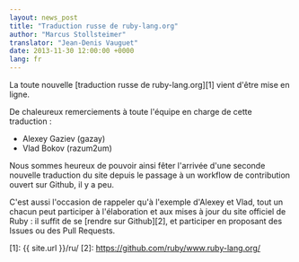 ```yaml
---
layout: news_post
title: "Traduction russe de ruby-lang.org"
author: "Marcus Stollsteimer"
translator: "Jean-Denis Vauguet"
date: 2013-11-30 12:00:00 +0000
lang: fr
---
```


La toute nouvelle [traduction russe de ruby-lang.org][1] vient d'être
mise en ligne.

De chaleureux remerciements à toute l'équipe en charge de cette traduction :

 * Alexey Gaziev (gazay)
 * Vlad Bokov (razum2um)

Nous sommes heureux de pouvoir ainsi fêter l'arrivée d'une seconde nouvelle
traduction du site depuis le passage à un workflow de contribution ouvert
sur Github, il y a peu.

C'est aussi l'occasion de rappeler qu'à l'exemple d'Alexey et Vlad,
tout un chacun peut participer à l'élaboration et aux mises à jour
du site officiel de Ruby : il suffit de se [rendre sur Github][2],
et participer en proposant des Issues ou des Pull Requests.



[1]: {{ site.url }}/ru/
[2]: https://github.com/ruby/www.ruby-lang.org/
